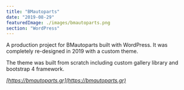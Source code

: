 ```yaml
---
title: "BMautoparts"
date: "2019-08-29"
featuredImage: ./images/bmautoparts.png
section: "WordPress"
---
```


A production project for BMautoparts built with WordPress. It was completely re-designed in 2019 with a custom theme.

The theme was built from scratch including custom gallery library and bootstrap 4 framework.

<em>[https://bmautoparts.gr](https://bmautoparts.gr)</em> 

